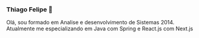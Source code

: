 ### Thiago Felipe 👋

Olá, sou formado em Analise e desenvolvimento de Sistemas 2014. <br>
Atualmente me especializando em Java com Spring e React.js com Next.js
